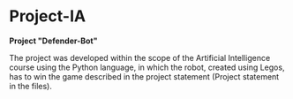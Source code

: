 # Project-IA

**Project "Defender-Bot"**

The project was developed within the scope of the Artificial Intelligence course using the Python language, in which the robot, created using Legos, has to win the game described in the project statement (Project statement in the files).

